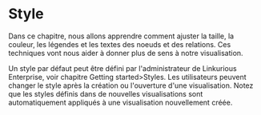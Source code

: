 # Style

Dans ce chapitre, nous allons apprendre comment ajuster la taille, la couleur, les légendes et les textes des noeuds et des relations. 
Ces techniques vont nous aider à donner plus de sens à notre visualisation.

Un style par défaut peut être défini par l'administrateur de Linkurious Enterprise, voir chapitre Getting started>Styles. Les utilisateurs peuvent changer le style après la création ou l'ouverture d'une visualisation. Notez que les styles définis dans de nouvelles visualisations sont automatiquement appliqués à une visualisation nouvellement créée.
